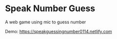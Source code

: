 # Speak Number Guess
A web game using mic to guess number

Demo: https://speakguessingnumber0114.netlify.com
